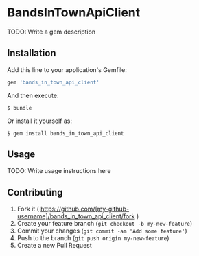 # BandsInTownApiClient

TODO: Write a gem description

## Installation

Add this line to your application's Gemfile:

```ruby
gem 'bands_in_town_api_client'
```

And then execute:

    $ bundle

Or install it yourself as:

    $ gem install bands_in_town_api_client

## Usage

TODO: Write usage instructions here

## Contributing

1. Fork it ( https://github.com/[my-github-username]/bands_in_town_api_client/fork )
2. Create your feature branch (`git checkout -b my-new-feature`)
3. Commit your changes (`git commit -am 'Add some feature'`)
4. Push to the branch (`git push origin my-new-feature`)
5. Create a new Pull Request
